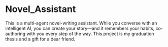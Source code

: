 # Novel_Assistant
This is a multi-agent novel-writing assistant. While you converse with an intelligent AI, you can create your story—and it remembers your habits, co-authoring with you every step of the way. This project is my graduation thesis and a gift for a dear friend.

